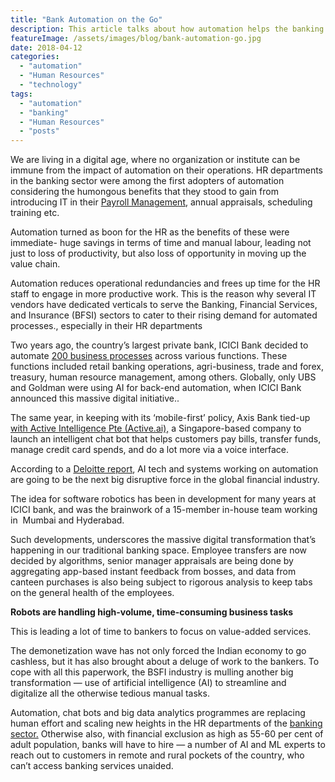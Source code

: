 ```yaml
---
title: "Bank Automation on the Go"
description: This article talks about how automation helps the banking sector and how HR departments of banks are using automation to solve day to day problems.
featureImage: /assets/images/blog/bank-automation-go.jpg
date: 2018-04-12
categories: 
  - "automation"
  - "Human Resources"
  - "technology"
tags: 
  - "automation"
  - "banking"
  - "Human Resources"
  - "posts"
---
```


We are living in a digital age, where no organization or institute can be immune from the impact of automation on their operations. HR departments in the banking sector were among the first adopters of automation considering the humongous benefits that they stood to gain from introducing IT in their [Payroll Management](https://www.easyhrworld.com/features/payroll-software-india/), annual appraisals, scheduling training etc.

Automation turned as boon for the HR as the benefits of these were immediate- huge savings in terms of time and manual labour, leading not just to loss of productivity, but also loss of opportunity in moving up the value chain.

Automation reduces operational redundancies and frees up time for the HR staff to engage in more productive work. This is the reason why several IT vendors have dedicated verticals to serve the Banking, Financial Services, and Insurance (BFSI) sectors to cater to their rising demand for automated processes., especially in their HR departments

Two years ago, the country’s largest private bank, ICICI Bank decided to automate [200 business processes](https://inc42.com/flash-feed/icici-bank-software-robotics/) across various functions. These functions included retail banking operations, agri-business, trade and forex, treasury, human resource management, among others. Globally, only UBS and Goldman were using AI for back-end automation, when ICICI Bank announced this massive digital initiative..

The same year, in keeping with its ‘mobile-first’ policy, Axis Bank tied-up [with Active Intelligence Pte (Active.ai),](https://inc42.com/flash-feed/axis-bank-partners-active-ai/) a Singapore-based company to launch an intelligent chat bot that helps customers pay bills, transfer funds, manage credit card spends, and do a lot more via a voice interface.

According to a [Deloitte report](https://www2.deloitte.com/content/dam/Deloitte/lu/Documents/operations/lu-intelligent-automation-business-world.pdf), AI tech and systems working on automation are going to be the next big disruptive force in the global financial industry.

The idea for software robotics has been in development for many years at ICICI bank, and was the brainwork of a 15-member in-house team working in  Mumbai and Hyderabad.

Such developments, underscores the massive digital transformation that’s happening in our traditional banking space. Employee transfers are now decided by algorithms, senior manager appraisals are being done by aggregating app-based instant feedback from bosses, and data from canteen purchases is also being subject to rigorous analysis to keep tabs on the general health of the employees.

**Robots are handling high-volume, time-consuming business tasks**

This is leading a lot of time to bankers to focus on value-added services.

The demonetization wave has not only forced the Indian economy to go cashless, but it has also brought about a deluge of work to the bankers. To cope with all this paperwork, the BSFI industry is mulling another big transformation — use of artificial intelligence (AI) to streamline and digitalize all the otherwise tedious manual tasks.

Automation, chat bots and big data analytics programmes are replacing human effort and scaling new heights in the HR departments of the [banking sector.](http://www.business-standard.com/search?type=news&q=banking+sector) Otherwise also, with financial exclusion as high as 55-60 per cent of adult population, banks will have to hire — a number of AI and ML experts to reach out to customers in remote and rural pockets of the country, who can’t access banking services unaided.
